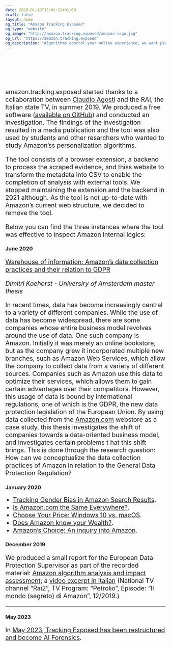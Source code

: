 ```yaml
---
date: 2020-01-10T15:01:21+01:00
draft: false
layout: home
og_title: "Amazon Tracking Exposed"
og_type: "website"
og_image: "http://amazon.tracking.exposed/amazon-logo.jpg"
og_url: "https://amazon.tracking.exposed"
og_description: "Algorithms control your online experience, we want people should be in control of their algorithms"
---
```


<br />
<br />
<br />
<br />
<br />

<style>
p, li {
	font-size: 1.4em;
}
</style>

amazon.tracking.exposed started thanks to a collaboration between [Claudio Agosti](https://linktr.ee/claudio.agosti) and the RAI, the Italian state TV, in summer 2019. We produced a free software ([available on GitHub](https://github.com/tracking-exposed/amtrex)) and conducted an investigation. The findings of the investigation resulted in a media publication and the tool was also used by students and other resarchers who wanted to study Amazon’ss personalization algorithms. 

The tool consists of a browser extension, a backend to process the scraped evidence, and thiss website to transform the metadata into CSV to enable the completion of analysis with external tools. We stopped maintaining the extension and the backend in 2021 although. As the tool is not up-to-date with Amazon’s current web structure,  we decided to remove the tool. 

Below you can find the three instances where the tool was effective to inspect Amazon internal logics:

### **June 2020**

[Warehouse of information: Amazon’s data collection practices and their relation to GDPR](https://github.com/tracking-exposed/presentation/blob/master/Dimitri%20Koehorst%20Master%20Thesis%20Final%20Version.pdf)

*Dimitri Koehorst - Universiry of Amsterdam master thesis*

In recent times, data has become increasingly central to a variety of different companies. While the use of data has become widespread, there are some companies whose entire business model revolves around the use of data. One such company is Amazon. Initially it was merely an online bookstore, but as the company grew it incorporated multiple new branches, such as Amazon Web Services, which allow the company to collect data from a variety of different sources. Companies such as Amazon use this data to optimize their services, which allows them to gain certain advantages over their competitors. However, this usage of data is bound by international regulations, one of which is the GDPR, the new data protection legislation of the European Union. By using data collected from the [Amazon.com](http://amazon.com/) webstore as a case study, this thesis investigates the shift of companies towards a data-oriented business model, and investigates certain problems t hat this shift brings. This is done through the research question: How can we conceptualize the data collection practices of Amazon in relation to the General Data Protection Regulation?

### **January 2020**

- [Tracking Gender Bias in Amazon Search Results](https://wiki.digitalmethods.net/Dmi/WinterSchool2020trackinggenderbiasamazon).
- [Is Amazon.com the Same Everywhere?](https://wiki.digitalmethods.net/Dmi/WinterSchool2020amazonregional).
- [Choose Your Price: Windows 10 vs. macOS](https://wiki.digitalmethods.net/Dmi/WinterSchool2020AmazonOS).
- [Does Amazon know your Wealth?](https://wiki.digitalmethods.net/Dmi/WinterSchool2020DoesAmazonknowyourWealth).
- [Amazon’s Choice: An inquiry into Amazon](https://wiki.digitalmethods.net/Dmi/WinterSchool2020amazonschoice).

### **December 2019**

We produced a small report for the European Data Protection Supervisor as part of the recorded material: [Amazon algorithm analysis and impact assessment](https://github.com/tracking-exposed/presentation/blob/master/amazon.tracking.exposed%20-%20English%20short%20report%20%20-%20Version%204.pdf); a [video excerpt in italian](https://vimeo.com/378307005) (National TV channel “Rai2”, TV Program: “Petrolio”, Episode: “Il mondo (segreto) di Amazon”, 12/2019.)

---

### **May 2023**

In [May 2023, Tracking Exposed has been restructured and become AI Forensics](https://tracking.exposed/).
